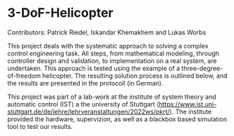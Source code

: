 # 3-DoF-Helicopter

Contributors: Patrick Riedel, Iskandar Khemakhem and Lukas Worbs

This project deals with the systematic approach to solving a complex control engineering task. 
All steps, from mathematical modeling, through controller design and validation, to implementation on a real system, are undertaken. This approach is tested using the example of a three-degree-of-freedom helicopter. 
The resulting solution process is outlined below, and the results are presented in the protocoll (in German).

This project was part of a lab-work at the institute of system theory and automatic control (IST) a the university of Stuttgart (https://www.ist.uni-stuttgart.de/de/lehre/lehrveranstaltungen/2022ws/pkrt/). 
The institute provided the hardware, supervizion, as well as a blackbox based simulation tool to test our results. 


